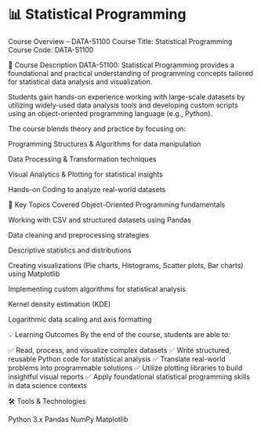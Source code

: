 # 📊 Statistical Programming

Course Overview – DATA-51100
Course Title: Statistical Programming
Course Code: DATA-51100


📝 Course Description
DATA-51100: Statistical Programming provides a foundational and practical understanding of programming concepts tailored for statistical data analysis and visualization.

Students gain hands-on experience working with large-scale datasets by utilizing widely-used data analysis tools and developing custom scripts using an object-oriented programming language (e.g., Python).

The course blends theory and practice by focusing on:

Programming Structures & Algorithms for data manipulation

Data Processing & Transformation techniques

Visual Analytics & Plotting for statistical insights

Hands-on Coding to analyze real-world datasets

🧰 Key Topics Covered
Object-Oriented Programming fundamentals

Working with CSV and structured datasets using Pandas

Data cleaning and preprocessing strategies

Descriptive statistics and distributions

Creating visualizations (Pie charts, Histograms, Scatter plots, Bar charts) using Matplotlib

Implementing custom algorithms for statistical analysis

Kernel density estimation (KDE)

Logarithmic data scaling and axis formatting

💡 Learning Outcomes
By the end of the course, students are able to:

✅ Read, process, and visualize complex datasets
✅ Write structured, reusable Python code for statistical analysis
✅ Translate real-world problems into programmable solutions
✅ Utilize plotting libraries to build insightful visual reports
✅ Apply foundational statistical programming skills in data science contexts

🛠 Tools & Technologies

Python 3.x
Pandas
NumPy
Matplotlib



